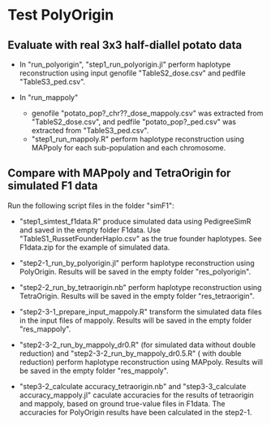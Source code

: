 # Test PolyOrigin

## Evaluate with real 3x3 half-diallel potato data

* In "run_polyorigin", "step1_run_polyorigin.jl" perform haplotype reconstruction using input genofile "TableS2_dose.csv" and pedfile "TableS3_ped.csv".

* In "run_mappoly"
  * genofile "potato_pop?_chr??_dose_mappoly.csv" was extracted from "TableS2_dose.csv", and pedfile "potato_pop?_ped.csv" was extracted from "TableS3_ped.csv".
  * "step1_run_mappoly.R" perform haplotype reconstruction using MAPpoly for each sub-population and each chromosome.

## Compare with MAPpoly and TetraOrigin for simulated F1 data

Run the following script files in the folder "simF1":

* "step1_simtest_f1data.R" produce simulated data using PedigreeSimR and saved in the empty folder F1data. Use "TableS1_RussetFounderHaplo.csv" as the true founder haplotypes. See F1data.zip for the example of simulated data.

* "step2-1_run_by_polyorigin.jl" perform haplotype reconstruction using PolyOrigin. Results will be saved in the empty folder "res_polyorigin".

* "step2-2_run_by_tetraorigin.nb" perform haplotype reconstruction using TetraOrigin. Results will be saved in the empty folder "res_tetraorigin".

* "step2-3-1_prepare_input_mappoly.R" transform the simulated data files in the input files of mappoly.  Results will be saved in the empty folder "res_mappoly".

* "step2-3-2_run_by_mappoly_dr0.R" (for simulated data without double reduction) and "step2-3-2_run_by_mappoly_dr0.5.R" ( with double reduction) perform haplotype reconstruction using MAPpoly. Results will be saved in the empty folder "res_mappoly".

* "step3-2_calculate accuracy_tetraorigin.nb" and "step3-3_calculate accuracy_mappoly.jl" caculate accuracies for the results of tetraorigin and mappoly, based on ground true-value files in F1data. The accuracies for PolyOrigin results have been calculated in the step2-1.  
